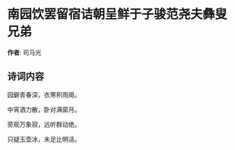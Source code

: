 # 南园饮罢留宿诘朝呈鲜于子骏范尧夫彝叟兄弟

**作者**: 司马光

## 诗词内容

园僻青春深，衣寒积雨阕。

中宵酒力散，卧对满窗月。

旁观万象寂，远听群动绝。

只疑玉壶冰，未足比明洁。

